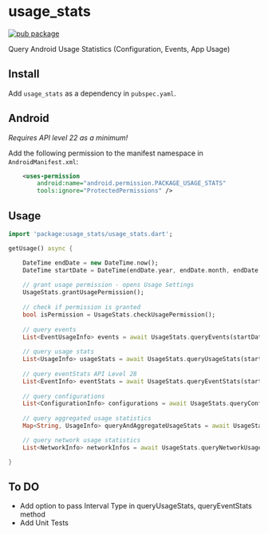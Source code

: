 # usage_stats
[![pub package](https://img.shields.io/pub/v/app_usage.svg)](https://pub.dartlang.org/packages/usage_stats)

Query Android Usage Statistics (Configuration, Events, App Usage)

## Install
Add ```usage_stats``` as a dependency in  `pubspec.yaml`.

## Android
*Requires API level 22 as a minimum!*

Add the following permission to the manifest namespace in `AndroidManifest.xml`:
```xml
    <uses-permission
        android:name="android.permission.PACKAGE_USAGE_STATS"
        tools:ignore="ProtectedPermissions" />
```

## Usage
```dart
import 'package:usage_stats/usage_stats.dart';

getUsage() async {

    DateTime endDate = new DateTime.now();
    DateTime startDate = DateTime(endDate.year, endDate.month, endDate.day, 0, 0, 0);
    
    // grant usage permission - opens Usage Settings
    UsageStats.grantUsagePermission();
    
    // check if permission is granted
    bool isPermission = UsageStats.checkUsagePermission();
    
    // query events
    List<EventUsageInfo> events = await UsageStats.queryEvents(startDate, endDate);
    
    // query usage stats
    List<UsageInfo> usageStats = await UsageStats.queryUsageStats(startDate, endDate);
    
    // query eventStats API Level 28
    List<EventInfo> eventStats = await UsageStats.queryEventStats(startDate, endDate);
    
    // query configurations
    List<ConfigurationInfo> configurations = await UsageStats.queryConfiguration(startDate, endDate);
    
    // query aggregated usage statistics
    Map<String, UsageInfo> queryAndAggregateUsageStats = await UsageStats.queryAndAggregateUsageStats(startDate, endDate);

    // query network usage statistics
    List<NetworkInfo> networkInfos = await UsageStats.queryNetworkUsageStats(startDate, endDate);

}
```

## To DO
- Add option to pass Interval Type in queryUsageStats, queryEventStats method
- Add Unit Tests
